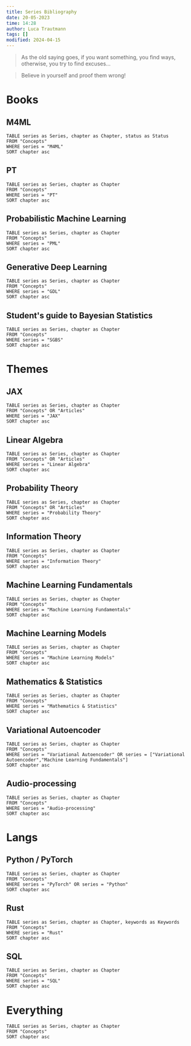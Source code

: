 ```yaml
---
title: Series Bibliography
date: 20-05-2023
time: 14:28
author: Luca Trautmann
tags: []
modified: 2024-04-15
---
```


> As the old saying goes, if you want something, you find ways, otherwise, you try to find excuses...

> Believe in yourself and proof them wrong!

# Books
## M4ML
```dataview
TABLE series as Series, chapter as Chapter, status as Status
FROM "Concepts"
WHERE series = "M4ML"
SORT chapter asc
```

## PT
```dataview
TABLE series as Series, chapter as Chapter
FROM "Concepts"
WHERE series = "PT"
SORT chapter asc
```

## Probabilistic Machine Learning
```dataview
TABLE series as Series, chapter as Chapter
FROM "Concepts"
WHERE series = "PML"
SORT chapter asc
```

## Generative Deep Learning
```dataview
TABLE series as Series, chapter as Chapter
FROM "Concepts"
WHERE series = "GDL"
SORT chapter asc
```

## Student's guide to Bayesian Statistics
```dataview
TABLE series as Series, chapter as Chapter
FROM "Concepts"
WHERE series = "SGBS"
SORT chapter asc
```

# Themes
## JAX
```dataview
TABLE series as Series, chapter as Chapter
FROM "Concepts" OR "Articles"
WHERE series = "JAX"
SORT chapter asc
```

## Linear Algebra
```dataview
TABLE series as Series, chapter as Chapter
FROM "Concepts" OR "Articles"
WHERE series = "Linear Algebra"
SORT chapter asc
```

## Probability Theory
```dataview
TABLE series as Series, chapter as Chapter
FROM "Concepts" OR "Articles"
WHERE series = "Probability Theory"
SORT chapter asc
```

## Information Theory
```dataview
TABLE series as Series, chapter as Chapter
FROM "Concepts"
WHERE series = "Information Theory"
SORT chapter asc
```

## Machine Learning Fundamentals
```dataview
TABLE series as Series, chapter as Chapter
FROM "Concepts"
WHERE series = "Machine Learning Fundamentals"
SORT chapter asc
```

## Machine Learning Models
```dataview
TABLE series as Series, chapter as Chapter
FROM "Concepts"
WHERE series = "Machine Learning Models"
SORT chapter asc
```

## Mathematics & Statistics
```dataview
TABLE series as Series, chapter as Chapter
FROM "Concepts"
WHERE series = "Mathematics & Statistics"
SORT chapter asc
```

## Variational Autoencoder
```dataview
TABLE series as Series, chapter as Chapter
FROM "Concepts"
WHERE series = "Variational Autoencoder" OR series = ["Variational Autoencoder","Machine Learning Fundamentals"]
SORT chapter asc
```

## Audio-processing
```dataview
TABLE series as Series, chapter as Chapter
FROM "Concepts"
WHERE series = "Audio-processing"
SORT chapter asc
```

# Langs

## Python / PyTorch
```dataview
TABLE series as Series, chapter as Chapter
FROM "Concepts"
WHERE series = "PyTorch" OR series = "Python"
SORT chapter asc
```

## Rust
```dataview
TABLE series as Series, chapter as Chapter, keywords as Keywords
FROM "Concepts"
WHERE series = "Rust"
SORT chapter asc
```

## SQL
```dataview
TABLE series as Series, chapter as Chapter
FROM "Concepts"
WHERE series = "SQL"
SORT chapter asc
```



# Everything
```dataview
TABLE series as Series, chapter as Chapter
FROM "Concepts"
SORT chapter asc
```
